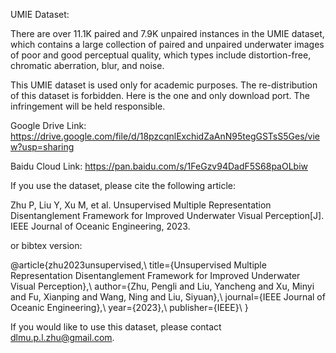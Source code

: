 UMIE Dataset:

There are over 11.1K paired and 7.9K unpaired instances in the UMIE dataset, which contains a large collection of paired and unpaired underwater images of poor and good perceptual quality, which types include distortion-free, chromatic aberration, blur, and noise. 

This UMIE dataset is used only for academic purposes. The re-distribution of this dataset is forbidden. Here is the one and only download port. The infringement will be held responsible.

Google Drive Link: https://drive.google.com/file/d/18pzcqnlExchidZaAnN95tegGSTsS5Ges/view?usp=sharing

Baidu Cloud Link: https://pan.baidu.com/s/1FeGzv94DadF5S68paOLbiw

If you use the dataset, please cite the following article:

Zhu P, Liu Y, Xu M, et al. Unsupervised Multiple Representation Disentanglement Framework for Improved Underwater Visual Perception[J]. IEEE Journal of Oceanic Engineering, 2023.

or bibtex version:

@article{zhu2023unsupervised,\\
  title={Unsupervised Multiple Representation Disentanglement Framework for Improved Underwater Visual Perception},\\
  author={Zhu, Pengli and Liu, Yancheng and Xu, Minyi and Fu, Xianping and Wang, Ning and Liu, Siyuan},\\
  journal={IEEE Journal of Oceanic Engineering},\\
  year={2023},\\
  publisher={IEEE}\\
}

If you would like to use this dataset, please contact dlmu.p.l.zhu@gmail.com.
